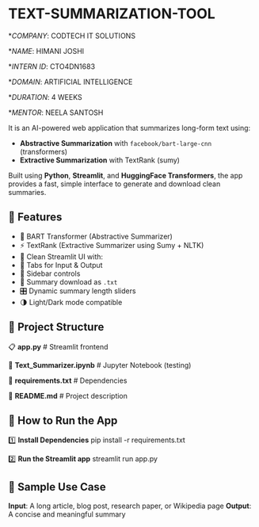 # TEXT-SUMMARIZATION-TOOL

**COMPANY*: CODTECH IT SOLUTIONS

**NAME*: HIMANI JOSHI

**INTERN ID*: CTO4DN1683

**DOMAIN*: ARTIFICIAL INTELLIGENCE

**DURATION*: 4 WEEKS

**MENTOR*: NEELA SANTOSH

It is an AI-powered web application that summarizes long-form text using:
- **Abstractive Summarization** with `facebook/bart-large-cnn` (transformers)
- **Extractive Summarization** with TextRank (sumy)

Built using **Python**, **Streamlit**, and **HuggingFace Transformers**, the app provides a fast, simple interface to generate and download clean summaries.

## 🚀 Features

- 🧠 BART Transformer (Abstractive Summarizer)
- ⚡ TextRank (Extractive Summarizer using Sumy + NLTK)
- 📄 Clean Streamlit UI with:
- 📲 Tabs for Input & Output
- 🔗 Sidebar controls
- 📜 Summary download as `.txt`
- 🎛️ Dynamic summary length sliders
- 🌗 Light/Dark mode compatible

## 📁 Project Structure

 

 📋 **app.py** # Streamlit frontend
 
 📩 **Text_Summarizer.ipynb** # Jupyter Notebook (testing)
 
 🔡 **requirements.txt** # Dependencies
 
 📂 **README.md** # Project description 


## 📱 How to Run the App

1️⃣ **Install Dependencies**
pip install -r requirements.txt

2️⃣ **Run the Streamlit app**
streamlit run app.py

## 📜 Sample Use Case
**Input**: A long article, blog post, research paper, or Wikipedia page
**Output**: A concise and meaningful summary


